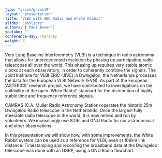 ```yaml
---
type: "grcon/grcon19"
layout: "presentation"
title: "VLBI with GNU Radio and White Rabbit"
slides: "noslides"
authors: ['Paul Boven']
youtube: ""
conference-day: Thursday
weight: 8
---
```

Very Long Baseline Interferometry (VLBI) is a technique in radio astronomy that allows for unprecedented resolution by phasing up participating radio telescopes all over the world. This phasing up requires very stable atomic clocks at each observatory, in order to coherently combine the signals. The Joint Institute for VLBI ERIC (JIVE) in Dwingeloo, the Netherlands processes the data for the European VLBI Network (EVN). As part of the European 'ASTERICS' research project, we have contributed to investigations on the suitability of the open 'White Rabbit' standard for the distribution of highly stable time and frequency reference signals.

CAMRAS (C.A. Muller Radio Astronomy Station) operates the historic 25m Dwingeloo Radio telescope in the Netherlands. Once the largest fully steerable radio telescope in the world, it is now retired and run by volunteers. We increasingly use SDRs and GNU Radio for our astronomical and other observations.

In this presentation we will show how, with some improvements, the White Rabbit system can be used as a reference for VLBI, even at 169km link distance. Timestamping and recording the broadband data at the Dwingeloo telescope was done with an USRP, using a GNU Radio flowchart.